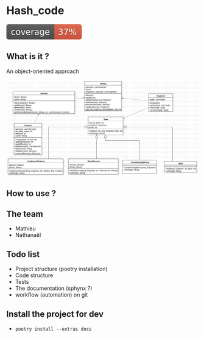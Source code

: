 # Hash_code
![coverage badge](./coverage.svg)

## What is it ?

An object-oriented approach

![](./UML/uml_image.svg)

## How to use ?

## The team

- Mathieu
- Nathanaël

## Todo list

- Project structure (poetry installation)
- Code structure
- Tests
- The documentation (sphynx ?)
- workflow (automation) on git

## Install the project for dev

- `poetry install --extras docs`
